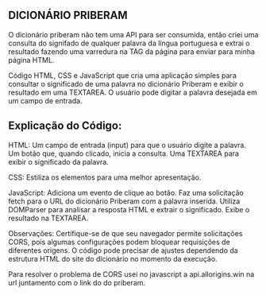 DICIONÁRIO PRIBERAM
-------------------
O dicionário priberam não tem uma API para ser consumida, então criei uma consulta do signifado de qualquer palavra da língua portuguesa e extrai o resultado
fazendo uma varredura na TAG da página para enviar para minha página HTML.

Código HTML, CSS e JavaScript que cria uma aplicação simples para consultar o significado de uma palavra no dicionário Priberam e exibir o resultado em 
uma TEXTAREA. O usuário pode digitar a palavra desejada em um campo de entrada.

Explicação do Código:
---------------------
HTML:
Um campo de entrada (input) para que o usuário digite a palavra.
Um botão que, quando clicado, inicia a consulta.
Uma TEXTAREA para exibir o significado da palavra.

CSS:
Estiliza os elementos para uma melhor apresentação.

JavaScript:
Adiciona um evento de clique ao botão.
Faz uma solicitação fetch para o URL do dicionário Priberam com a palavra inserida.
Utiliza DOMParser para analisar a resposta HTML e extrair o significado.
Exibe o resultado na TEXTAREA.

Observações:
Certifique-se de que seu navegador permite solicitações CORS, pois algumas configurações podem bloquear requisições de diferentes origens.
O código pode precisar de ajustes dependendo da estrutura HTML do site do dicionário no momento da execução.

Para resolver o problema de CORS usei no javascript a api.allorigins.win na url juntamento com o link do do priberam.
